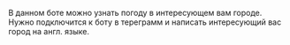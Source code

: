 В данном боте можно узнать погоду в интересующем вам городе. Нужно подключится к боту в тереграмм и написать интересующий вас город на англ. языке. 
